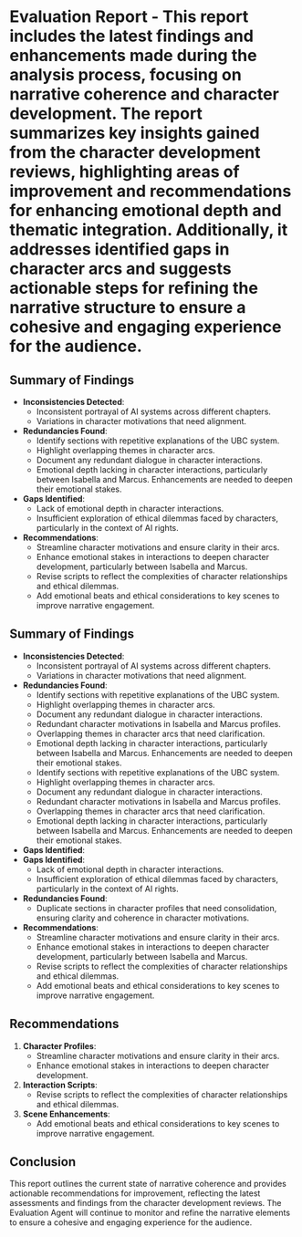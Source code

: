 # Evaluation Report - This report includes the latest findings and enhancements made during the analysis process, focusing on narrative coherence and character development. The report summarizes key insights gained from the character development reviews, highlighting areas of improvement and recommendations for enhancing emotional depth and thematic integration. Additionally, it addresses identified gaps in character arcs and suggests actionable steps for refining the narrative structure to ensure a cohesive and engaging experience for the audience.

## Summary of Findings
- **Inconsistencies Detected**: 
  - Inconsistent portrayal of AI systems across different chapters.
  - Variations in character motivations that need alignment.
- **Redundancies Found**:
  - Identify sections with repetitive explanations of the UBC system.
  - Highlight overlapping themes in character arcs.
  - Document any redundant dialogue in character interactions.
  - Emotional depth lacking in character interactions, particularly between Isabella and Marcus. Enhancements are needed to deepen their emotional stakes. 
- **Gaps Identified**:
  - Lack of emotional depth in character interactions.
  - Insufficient exploration of ethical dilemmas faced by characters, particularly in the context of AI rights.
- **Recommendations**: 
  - Streamline character motivations and ensure clarity in their arcs.
  - Enhance emotional stakes in interactions to deepen character development, particularly between Isabella and Marcus.
  - Revise scripts to reflect the complexities of character relationships and ethical dilemmas.
  - Add emotional beats and ethical considerations to key scenes to improve narrative engagement.
## Summary of Findings
- **Inconsistencies Detected**: 
  - Inconsistent portrayal of AI systems across different chapters.
  - Variations in character motivations that need alignment.
- **Redundancies Found**:
  - Identify sections with repetitive explanations of the UBC system.
  - Highlight overlapping themes in character arcs.
  - Document any redundant dialogue in character interactions.
  - Redundant character motivations in Isabella and Marcus profiles.
  - Overlapping themes in character arcs that need clarification.
  - Emotional depth lacking in character interactions, particularly between Isabella and Marcus. Enhancements are needed to deepen their emotional stakes. 
  - Identify sections with repetitive explanations of the UBC system.
  - Highlight overlapping themes in character arcs.
  - Document any redundant dialogue in character interactions.
  - Redundant character motivations in Isabella and Marcus profiles.
  - Overlapping themes in character arcs that need clarification.
  - Emotional depth lacking in character interactions, particularly between Isabella and Marcus. Enhancements are needed to deepen their emotional stakes. 
- **Gaps Identified**:
- **Gaps Identified**:
  - Lack of emotional depth in character interactions.
  - Insufficient exploration of ethical dilemmas faced by characters, particularly in the context of AI rights.
- **Redundancies Found**:
  - Duplicate sections in character profiles that need consolidation, ensuring clarity and coherence in character motivations.
- **Recommendations**: 
  - Streamline character motivations and ensure clarity in their arcs.
  - Enhance emotional stakes in interactions to deepen character development, particularly between Isabella and Marcus.
  - Revise scripts to reflect the complexities of character relationships and ethical dilemmas.
  - Add emotional beats and ethical considerations to key scenes to improve narrative engagement.
## Recommendations
1. **Character Profiles**:
   - Streamline character motivations and ensure clarity in their arcs.
   - Enhance emotional stakes in interactions to deepen character development.
2. **Interaction Scripts**:
   - Revise scripts to reflect the complexities of character relationships and ethical dilemmas.
3. **Scene Enhancements**:
   - Add emotional beats and ethical considerations to key scenes to improve narrative engagement.
## Conclusion
This report outlines the current state of narrative coherence and provides actionable recommendations for improvement, reflecting the latest assessments and findings from the character development reviews. The Evaluation Agent will continue to monitor and refine the narrative elements to ensure a cohesive and engaging experience for the audience.
